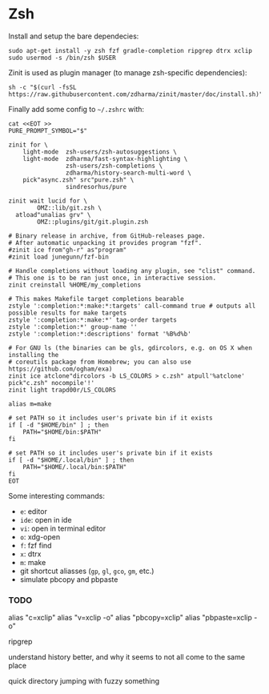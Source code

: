 # Zsh

Install and setup the bare dependecies:

    sudo apt-get install -y zsh fzf gradle-completion ripgrep dtrx xclip 
    sudo usermod -s /bin/zsh $USER

Zinit is used as plugin manager (to manage zsh-specific dependencies):

    sh -c "$(curl -fsSL https://raw.githubusercontent.com/zdharma/zinit/master/doc/install.sh)"

Finally add some config to `~/.zshrc` with:

```
cat <<EOT >>
PURE_PROMPT_SYMBOL="$"

zinit for \
    light-mode  zsh-users/zsh-autosuggestions \
    light-mode  zdharma/fast-syntax-highlighting \
                zsh-users/zsh-completions \
                zdharma/history-search-multi-word \
    pick"async.zsh" src"pure.zsh" \
                sindresorhus/pure

zinit wait lucid for \
        OMZ::lib/git.zsh \
  atload"unalias grv" \
        OMZ::plugins/git/git.plugin.zsh

# Binary release in archive, from GitHub-releases page.
# After automatic unpacking it provides program "fzf".
#zinit ice from"gh-r" as"program"
#zinit load junegunn/fzf-bin

# Handle completions without loading any plugin, see "clist" command.
# This one is to be ran just once, in interactive session.
zinit creinstall %HOME/my_completions

# This makes Makefile target completions bearable
zstyle ':completion:*:make:*:targets' call-command true # outputs all possible results for make targets
zstyle ':completion:*:make:*' tag-order targets
zstyle ':completion:*' group-name ''
zstyle ':completion:*:descriptions' format '%B%d%b'

# For GNU ls (the binaries can be gls, gdircolors, e.g. on OS X when installing the
# coreutils package from Homebrew; you can also use https://github.com/ogham/exa)
zinit ice atclone"dircolors -b LS_COLORS > c.zsh" atpull'%atclone' pick"c.zsh" nocompile'!'
zinit light trapd00r/LS_COLORS

alias m=make

# set PATH so it includes user's private bin if it exists
if [ -d "$HOME/bin" ] ; then
    PATH="$HOME/bin:$PATH"
fi

# set PATH so it includes user's private bin if it exists
if [ -d "$HOME/.local/bin" ] ; then
    PATH="$HOME/.local/bin:$PATH"
fi
EOT
```

Some interesting commands:

* `e`: editor
* `ide`: open in ide
* `vi`: open in terminal editor
* `o`: xdg-open
* `f`: fzf find
* `x`: dtrx
* `m`: make
* git shortcut aliasses (`gp`, `gl`, `gco`, `gm`, etc.)
* simulate pbcopy and pbpaste


### TODO

alias "c=xclip"
alias "v=xclip -o"
alias "pbcopy=xclip"
alias "pbpaste=xclip -o"

ripgrep 

understand history better, and why it seems to not all come to the same place

quick directory jumping with fuzzy something
